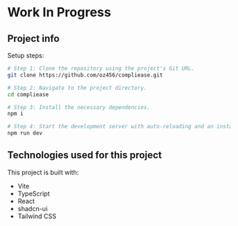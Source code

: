 # Work In Progress

## Project info

Setup steps:

```sh
# Step 1: Clone the repository using the project's Git URL.
git clone https://github.com/oz456/compliease.git

# Step 2: Navigate to the project directory.
cd compliease

# Step 3: Install the necessary dependencies.
npm i

# Step 4: Start the development server with auto-reloading and an instant preview.
npm run dev
```

## Technologies used for this project

This project is built with:

- Vite
- TypeScript
- React
- shadcn-ui
- Tailwind CSS
